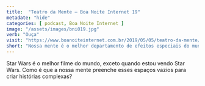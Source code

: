 ```yaml
---
title:  "Teatro da Mente — Boa Noite Internet 19"
metadate: "hide"
categories: [ podcast, Boa Noite Internet ]
image: "/assets/images/bni019.jpg"
verb: "Ouça"
visit: "https://www.boanoiteinternet.com.br/2019/05/05/teatro-da-mente/"
short: "Nossa mente é o melhor departamento de efeitos especiais do mundo."
---
```

Star Wars é o melhor filme do mundo, exceto quando estou vendo Star Wars. Como é que a nossa mente preenche esses espaços vazios para criar histórias complexas?